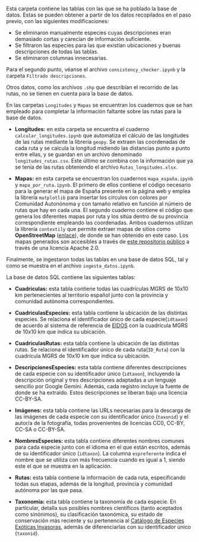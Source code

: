 Esta carpeta contiene las tablas con las que se ha poblado la base de datos. Estas se pueden obtener a partir de los datos recopilados en el paso previo, con las siguientes modificaciones:

- Se eliminaron manualmente especies cuyas descripciones eran demasiado cortas y carecían de información suficiente.
- Se filtraron las especies para las que existían ubicaciones y buenas descripciones de todas las tablas.
- Se eliminaron columnas innecesarias.

Para el segundo punto, véanse el archivo ``consistency_checker.ipynb`` y la carpeta ``Filtrado descripciones``.

Otros datos, como los archivos ``.shp`` que describían el recorrido de las rutas, no se tienen en cuenta para la base de datos.

En las carpetas ``Longitudes`` y ``Mapas`` se encuentran los cuadernos que se han empleado para completar la información faltante sobre las rutas para la base de datos.

- **Longitudes:** en esta carpeta se encuentra el cuaderno ``calcular_longitudes.ipynb`` que automatiza el cálculo de las longitudes de las rutas mediante la librería ``geopy``. Se extraen las coordenadas de cada ruta y se calcula la longitud midiendo las distancias punto a punto entre ellas, y se guardan en un archivo denominado ``longitudes_rutas.csv``. Este último se combina con la información que ya se tenía de las rutas obteniendo el archivo ``Rutas_longitudes.xlsx``.

- **Mapas:** en esta carpeta se encuentran los cuadernos ``mapa_españa.ipynb`` y ``mapa_por_ruta.ipynb``. El primero de ellos contiene el código necesario para la generar el mapa de España presente en la página web y emplea la librería ``matplotlib`` para insertar los círculos con colores por Comunidad Autonónoma y con tamaño relativo en función al número de rutas que hay en cada una. El segundo cuaderno contiene el código que genera los diferentes mapas por ruta y los sitúa dentro de su provincia correspondiente empleando las coordenadas. Ambos cuadernos utilizan la librería ``contextily`` que permite extraer mapas de sitios como **OpenStreetMap** ([enlace](https://www.openstreetmap.org/#map=6/40.01/-2.49)), de donde se han obtenido en este caso. Los mapas generados son accesibles a través de [este repositorio público](https://huggingface.co/datasets/alberalm/hiking-trails-images-spain) a través de una licencia Apache 2.0.

Finalmente, se ingestaron todas las tablas en una base de datos SQL, tal y como se muestra en el archivo ``ingesta_datos.ipynb``.

La base de datos SQL contiene las siguientes tablas:

- **Cuadriculas:** esta tabla contiene todas las cuadrículas MGRS de 10x10 km pertenecientes al territorio español junto con la provincia y comunidad autónoma correspondientes.

- **CuadriculasEspecies:** esta tabla contiene la ubicación de las distintas especies. Se relaciona el identificador único de cada especie(``idtaxon``) de acuerdo al sistema de referencia de [EIDOS](https://iepnb.gob.es/areas-tematicas/especies-silvestres/eidos) con la cuadrícula MGRS de 10x10 km que indica su ubicación.

- **CuadriculasRutas:** esta tabla contiene la ubicación de las distintas rutas. Se relaciona el identificador único de cada ruta(``ID_Ruta``) con la cuadrícula MGRS de 10x10 km que indica su ubicación.

- **DescripcionesEspecies:** esta tabla contiene diferentes descripciones de cada especie con su identificador único (``idtaxon``), incluyendo la descripción original y tres descripciones adaptadas a un lenguaje sencillo por Google Gemini. Además, cada registro incluye la fuente de donde se ha extraído. Estos descripciones se liberan bajo una licencia CC-BY-SA.

- **Imágenes:** esta tabla contiene las URLs necesarias para la descarga de las imágenes de cada especie con su identificador único (``taxonid``) y el autor/a de la fotografía, todas provenientes de licencias CC0, CC-BY, CC-SA o CC-BY-SA.

- **NombresEspecies:** esta tabla contiene diferentes nombres comunes para cada especie junto con el idioma en el que están escritos, además de su identificador único (``idtaxon``). La columna ``espreferente`` indica el nombre que se utiliza con más frecuencia cuando es igual a 1, siendo este el que se muestra en la aplicación.

- **Rutas:** esta tabla contiene la información de cada ruta, especificando todas sus etapas, además de la longitud, provincia y comunidad autónoma por las que pasa.

- **Taxonomía:** esta tabla contiene la taxonomía de cada especie. En particular, detalla sus posibles nombres científicos (tanto aceptados como sinónimos), su clasificación taxonómica, su estado de conservación más reciente y su pertenencia al [Catálogo de Especies Exóticas Invasoras](https://www.miteco.gob.es/es/biodiversidad/temas/conservacion-de-especies/especies-exoticas-invasoras/ce-eei-catalogo.html), además de diferenciarlas con su identificador único (``taxonid``).